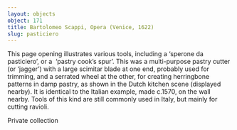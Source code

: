 ```yaml
---
layout: objects
object: 171
title: Bartolomeo Scappi, Opera (Venice, 1622)
slug: pasticiero
---
```

This page opening illustrates various tools, including a ‘sperone da pasticiero’, or a  ‘pastry cook’s spur’. This was a multi-purpose pastry cutter (or ‘jagger’) with a large scimitar blade at one end, probably used for trimming,  and a serrated wheel at the other, for creating  herringbone patterns in damp pastry, as shown in the Dutch kitchen scene (displayed nearby). It is identical to the Italian example, made c.1570, on the wall nearby. Tools of this kind are still commonly used in Italy, but mainly for cutting ravioli.  

Private collection
